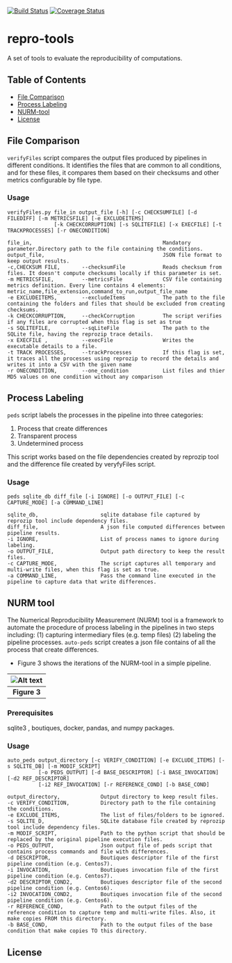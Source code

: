 [![Build Status](https://travis-ci.org/ali4006/repro-tools.svg?branch=develop)](https://travis-ci.org/ali4006/repro-tools)
[![Coverage Status](https://coveralls.io/repos/github/ali4006/repro-tools/badge.svg?branch=develop)](https://coveralls.io/github/ali4006/repro-tools?branch=develop)


# repro-tools
A set of tools to evaluate the reproducibility of computations.

<!-- TABLE OF CONTENTS -->
## Table of Contents

* [File Comparison](#file-comparison)
* [Process Labeling](#process-labeling)
* [NURM-tool](#nurm-tool)
* [License](#license)


## File Comparison

`verifyFiles` script compares the output files produced by pipelines in different conditions. 
It identifies the files that are common to all conditions, and for these files, 
it compares them based on their checksums and other metrics configurable by file type.

### Usage

```
verifyFiles.py file_in output_file [-h] [-c CHECKSUMFILE] [-d FILEDIFF] [-m METRICSFILE] [-e EXCLUDEITEMS]
               [-k CHECKCORRUPTION] [-s SQLITEFILE] [-x EXECFILE] [-t TRACKPROCESSES] [-r ONECONDITION]

file_in,                                          Mandatory parameter.Directory path to the file containing the conditions.
output_file,                                      JSON file format to keep output results.
-c,CHECKSUM FILE,       --checksumFile            Reads checksum from files. It doesn't compute checksums locally if this parameter is set.
-m METRICSFILE,         --metricsFile             CSV file containing metrics definition. Every line contains 4 elements: metric_name,file_extension,command_to_run,output_file_name
-e EXCLUDEITEMS,        --excludeItems            The path to the file containing the folders and files that should be excluded from creating checksums.
-k CHECKCORRUPTION,     --checkCorruption         The script verifies if any files are corrupted when this flag is set as true
-s SQLITEFILE,          --sqLiteFile              The path to the SQLite file, having the reprozip trace details.
-x EXECFILE ,           --execFile                Writes the executable details to a file.
-t TRACK PROCESSES,     --trackProcesses          If this flag is set, it traces all the processes using reprozip to record the details and writes it into a CSV with the given name
-r ONECONDITION,        --one_condition           List files and thier MD5 values on one condition without any comparison
```

## Process Labeling

`peds` script labels the processes in the pipeline into three categories: 
1. Process that create differences
2. Transparent process
3. Undetermined process

This script works based on the file dependencies created by reprozip tool and 
the difference file created by veryfyFiles script.

### Usage

```
peds sqlite_db diff_file [-i IGNORE] [-o OUTPUT_FILE] [-c CAPTURE_MODE] [-a COMMAND_LINE]

sqlite_db,                    sqlite database file captured by reprozip tool include dependency files.
diff_file,                    A json file computed differences between pipeline results.
-i IGNORE,                    List of process names to ignore during labeling.
-o OUTPUT_FILE,               Output path directory to keep the result files.
-c CAPTURE_MODE,              The script captures all temporary and multi-write files, when this flag is set as true.
-a COMMAND_LINE,              Pass the command line executed in the pipeline to capture data that write differences.
```

## NURM tool

The Numerical Reproducibility Measurement (NURM) tool is a framework to automate the procedure of 
process labeling in the pipelines in two steps including: (1) capturing intermediary files (e.g. temp files)
(2) labeling the pipeline processes. `auto-peds` script creates a json file contains of all the process that create 
differences.

- Figure 3 shows the iterations of the NURM-tool in a simple pipeline.

| ![Alt text](./reprotools/test/peds_test_data/classification.png?raw=true "Title") |
|:---:|
| **Figure 3** |

### Prerequisites

sqlite3 , boutiques, docker, pandas, and numpy packages. 

### Usage

```
auto_peds output_directory [-c VERIFY_CONDITION] [-e EXCLUDE_ITEMS] [-s SQLITE_DB] [-m MODIF_SCRIPT] 
          [-o PEDS_OUTPUT] [-d BASE_DESCRIPTOR] [-i BASE_INVOCATION] [-d2 REF_DESCRIPTOR] 
		  [-i2 REF_INVOCATION] [-r REFERENCE_COND] [-b BASE_COND]

output_directory,             Output directory to keep result files.
-c VERIFY_CONDITION,          Directory path to the file containing the conditions.
-e EXCLUDE_ITEMS,             The list of files/folders to be ignored.
-s SQLITE_D,                  SQLite database file created by reprozip tool include dependency files.
-m MODIF_SCRIPT,              Path to the python script that should be replaced by the original pipeline execution files.
-o PEDS_OUTPUT,               Json output file of peds script that contains process commands and file with differences.
-d DESCRIPTOR,                Boutiques descriptor file of the first pipeline condition (e.g. Centos7).
-i INVOCATION,                Boutiques invocation file of the first pipeline condition (e.g. Centos7).
-d2 DESCRIPTOR_COND2,         Boutiques descriptor file of the second pipeline condition (e.g. Centos6).
-i2 INVOCATION_COND2,         Boutiques invocation file of the second pipeline condition (e.g. Centos6).
-r REFERENCE_COND,            Path to the output files of the reference condition to capture temp and multi-write files. Also, it make copies FROM this directory.
-b BASE_COND,                 Path to the output files of the base condition that make copies TO this directory.
``` 

## License
